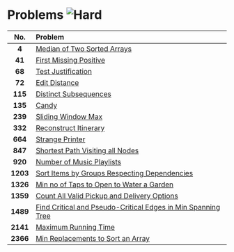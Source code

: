 # Problems ![Hard](https://img.shields.io/badge/-Hard-FF4040?style=for-the-badge&logo=LeetCode&logoColor=black)

| **No.**  | **Problem**                                                                                                                                           |
| :------: | :---------------------------------------------------------------------------------------------------------------------------------------------------- |
|  **4**   | [Median of Two Sorted Arrays](4.%20Median%20of%20Two%20Sorted%20Arrays/)                                                                              |
|  **41**  | [First Missing Positive](41.%20First%20Missing%20Positive/)                                                                                           |
|  **68**  | [Test Justification](68.%20Test%20Justification/)                                                                                                     |
|  **72**  | [Edit Distance](72.%20Edit%20Distance/)                                                                                                               |
|  **115** | [Distinct Subsequences](115.%20Distinct%20Subsequences/)                                                                                               |
| **135**  | [Candy](135.%20Candy/)                                                                                                                                |
| **239**  | [Sliding Window Max](239.%20Sliding%20Window%20Max/)                                                                                                  |
| **332**  | [Reconstruct Itinerary](332.%20Reconstruct%20Itinerary/)                                                                                              |
| **664**  | [Strange Printer](664.%20Strange%20Printer/)                                                                                                          |
| **847**  | [Shortest Path Visiting all Nodes](847.%20Shortest%20Path%20Visiting%20all%20Nodes/)                                                                  |
| **920**  | [Number of Music Playlists](920.%20Number%20of%20Music%20Playlists/)                                                                                  |
| **1203** | [Sort Items by Groups Respecting Dependencies](1203.%20Sort%20Items%20by%20Groups%20Respecting%20Dependencies/)                                       |
| **1326** | [Min no of Taps to Open to Water a Garden](1326.%20Min%20no%20of%20Taps%20to%20Open%20to%20Water%20a%20Garden/)                                       |
| **1359** | [Count All Valid Pickup and Delivery Options](1359.%20Count%20All%20Valid%20Pickup%20and%20Delivery%20Options/)                                       |
| **1489** | [Find Critical and Pseudo-Critical Edges in Min Spanning Tree](1489.%20Find%20Critical%20and%20Pseudo-Critical%20Edges%20in%20Min%20Spanning%20Tree/) |
| **2141** | [Maximum Running Time](2141.%20Maximum%20Running%20Time/)                                                                                             |
| **2366** | [Min Replacements to Sort an Array](2366.%20Min%20Replacements%20to%20Sort%20an%20Array/)                                                             |
